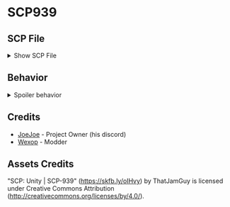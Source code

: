 # SCP939

## SCP File

<details>
<summary>Show SCP File</summary>

Item #: SCP-939

Object Class: Keter

Special Containment Procedures: SCP-939-1, -3, -19, -53, -89, -96, -98, -99, and -109 are kept in Cell 1163-A or 1163-B,
10 m x 10 m x 3 m containment chambers within Armed Bio-Containment Area-14. Both cells are environmentally regulated
and negatively pressurized, with walls constructed of reinforced concrete. Access to these cells is regulated by an
outer decontamination chamber and inner gas-tight steel security doors. Observation windows are constructed of laminated
ballistics glass 10 cm in thickness protected by a 100kV electrified mesh. Humidity is maintained at 100% at a
temperature of 16° C. Specimens are monitored at all times via infrared cameras. Level Four authorization is required to
access SCP-939, their containment areas, or the observation chambers.

SCP-939-101 is dismembered and stored in Cryogenic Preservation Tanks 939-101A to 939-101M within Bio-Research Area-12.
Access to SCP-939-101 requires authorization by two Clearance Level 3 personnel, one of which must be present for all
research and testing. The contents of only one (1) 939-101 tank may be accessed at any given time. Core temperature of
SCP-939-101 tissues must be monitored while removed from cryogenic preservation; should core temperature exceed 10° C,
tissues are to be returned to their corresponding tank and all testing suspended for a period of seventy-two (72) hours.
Barring core temperature exceeding 10° C, research of SCP-939-101 tissues may continue as long as its ramblings and
pleas for release may be tolerated.

Containment cells should be cleaned biweekly. While this takes place, SCP-939 specimens will be transferred to the
adjacent cell. During this time, the cell's door and observation window must be inspected for damage and repaired or
replaced accordingly.

Heavy sedation of all SCP-939 is required before any interaction, including transfer between cells and experimentation,
may take place. See Document #939-TE4 for transfer and experimentation protocol.

Level C Hazmat gear is to be worn by personnel during interactions with SCP-939 specimens and in any areas which SCP-939
have been known to inhabit. Afterward, standard decontamination procedures are to be observed by all personnel involved
to ensure no secondary spread of amnestic agents occurs.

Following Incident ABCA14-939-3, all non Class D personnel interacting with SCP-939 for any length of time are required
to wear two (2) water-proof electronic pulse monitors for the duration of such interaction. These pulse monitors will
transmit to a wireless monitoring system independent of a facility's main power grid, with at least one backup power
system on standby. Should both an individual's pulse monitors flat-line or otherwise malfunction, the wearer will be
presumed dead, personnel instructed to disregard all the wearer's subsequent vocalizations, and a breach of containment
declared automatically. Security personnel responding to such a breach are likewise required to wear these pulse
monitors.

Additionally, all live SCP-939 must be implanted with subdermal tracking devices upon capture.

Description: SCP-939 are endothermic, pack-based predators which display atrophy of various systems similar to
troglobitic organisms. The skins of SCP-939 are highly permeable to moisture and translucent red, owing to a compound
chemically similar to hemoglobin. SCP-939 average 2.2 meters tall standing upright and weigh an average of 250 kg,
though weight is highly variable. Each of their four limbs end in three-fingered claws with a fourth, opposable digit,
and are covered in setae which considerably augment climbing ability. Their heads are elongated, devoid of even
vestigial eyes or eye sockets, and contain no brain casing. The jaws of SCP-939 are lined with red, faintly luminescent
fang-like teeth, similar to those belonging to specimens of the genus Chauliodus, up to 6 cm in length, and encircled by
heat-sensitive pit organs. Eye spots, sensitive to light and dark, run the length of their spined dorsal ridges. These
spines may be up to 16 cm long and are believed to be sensitive to changes in air pressure and flow.

SCP-939 do not possess many vital organ systems; central and peripheral nervous systems, circulatory system, and
digestive tract are all absent. SCP-939's respiratory system is atrophied and serves no apparent purpose beyond
spreading AMN-C227 (see below). SCP-939 have no apparent physiological need to feed, nor any way to digest consumed
tissue. Ingested material typically accumulates in the respiratory system of SCP-939 and is regurgitated once the amount
is sufficient to markedly inhibit its function. Despite the absence of many vital organ systems, SCP-939 are capable of
bearing live young. See Addendum 10-16-1991.

SCP-939's primary method of luring prey is the imitation of human speech in the voices of prior victims, though
imitation of other species and active nocturnal hunts have been documented. SCP-939 vocalizations often imply
significant distress; whether SCP-939 understand their vocalizations or are repeating previously heard phrases is the
subject of ongoing study. How SCP-939 acquire voices is not currently understood; specimens have been documented
imitating victims despite never hearing the victim speak. Analysis of SCP-939 vocalizations cannot distinguish between
SCP-939 and samples of known victims' voices. The use of biometric voice-recognition security or identification systems
at any installation housing SCP-939 is strongly discouraged for this reason. Prey is usually killed with a single bite
to the cranium or neck; bite forces have been measured in excess of 35 MPa.

SCP-939 exhale minute traces of an aerosolized Class C amnestic, designated AMN-C227. AMN-C227 causes temporary
anterograde amnesia, inhibiting memory formation for the duration of exposure, plus an average of thirty (30) minutes.
It is colorless, odorless, and tasteless with an estimated ECt50 for inhalation of 0.0015mg•min/m3. In well-ventilated
or open air environments, risk of exposure to ECt50 is greatly reduced but not negligible. AMN-C227 is typically
undetectable in the bloodstream sixty (60) minutes following cessation of exposure. Reported sensations of
disorientation and mild hallucinations immediately following removal from environments saturated with the agent are
similar to recreational use of numerous psychoactive substances and easily mistaken as such.

</details>

## Behavior

<details>
<summary>Spoiler behavior</summary>

Here is how SCP939 work !

- Like every monster, he will roam around the facility until he heard any noise (Don't forget this big boy is blind !)
- If he heard any sound, he will call other SCP939 around, and they will walk to the noise position.
- If he heard a second sound, he will enrage (him and others SCP939 around) and run to the noise position, and search
  while running around. If he don't find anything he will comme back to roaming phase.
- If after the first sound he don't heard any other sound, he will spray some gaz that will make players drunk.

SCP939 is Killable.

</details>

## Credits

- [JoeJoe](https://discord.com/users/167920913289838592) - Project Owner (his discord)
- [Wexop](https://thunderstore.io/c/lethal-company/p/Wexop/) - Modder

## Assets Credits

"SCP: Unity | SCP-939" (https://skfb.ly/oIHvy) by ThatJamGuy is licensed under Creative Commons
Attribution (http://creativecommons.org/licenses/by/4.0/).